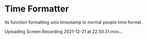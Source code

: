 # Time Formatter

its function formatting unix timestamp to normal people time format.




Uploading Screen Recording 2021-12-21 at 22.50.31.mov…
